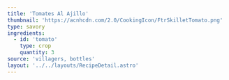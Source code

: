 ```yaml
---
title: 'Tomates Al Ajillo'
thumbnail: 'https://acnhcdn.com/2.0/CookingIcon/FtrSkilletTomato.png'
type: savory
ingredients:
  - id: 'tomato'
    type: crop
    quantity: 3
source: 'villagers, bottles'
layout: '../../layouts/RecipeDetail.astro'
---
```

